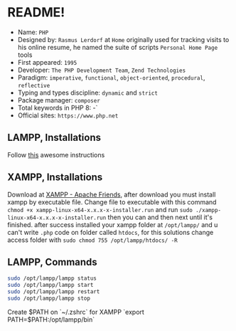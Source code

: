 # README!
* Name: `PHP`
* Designed by: `Rasmus Lerdorf` at `Home` originally used for tracking visits to his online resume, he named the suite of scripts `Personal Home Page` tools
* First appeared: `1995`
* Developer: `The PHP Development Team`, `Zend Technologies`
* Paradigm:  `imperative`, `functional`, `object-oriented`, `procedural`, `reflective`
* Typing and types discipline: `dynamic` and `strict`
* Package manager: `composer`
* Total keywords in PHP 8: -`
* Official sites: `https://www.php.net`

## LAMPP, Installations
Follow [this](https://www.digitalocean.com/community/tutorials/how-to-install-linux-apache-mysql-php-lamp-stack-on-ubuntu-20-04) awesome instructions

## XAMPP, Installations
Download at [XAMPP - Apache Friends](https://www.apachefriends.org/download.html), after download you must install xampp by executable file. Change file to executable with this command `chmod +x xampp-linux-x64-x.x.x-x-installer.run` and run `sudo ./xampp-linux-x64-x.x.x-x-installer.run` then you can and then next until it's finished. after success installed your xampp folder at `/opt/lampp/` and u can't write `.php` code on folder called `htdocs`, for this solutions change access folder with `sudo chmod 755 /opt/lampp/htdocs/ -R`

## LAMPP, Commands
```zsh
sudo /opt/lampp/lampp status
sudo /opt/lampp/lampp start
sudo /opt/lampp/lampp restart
sudo /opt/lampp/lampp stop
```

Create $PATH on `~/.zshrc` for XAMPP `export PATH=$PATH:/opt/lampp/bin`
